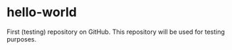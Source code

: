 # hello-world
First (testing) repository on GitHub.
This repository will be used for testing purposes.
